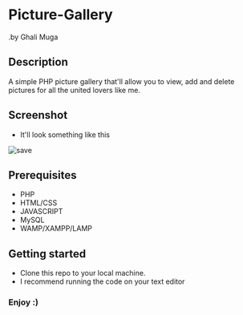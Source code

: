 # Picture-Gallery
.by Ghali Muga
## Description
A simple PHP picture gallery that'll allow you to view, add and delete pictures for all the united lovers like me.
## Screenshot
- It'll look something like this

![save](https://user-images.githubusercontent.com/98480075/151654252-27af275d-9af1-4c48-af46-85c436dd3df0.JPG)
## Prerequisites
- PHP
- HTML/CSS
- JAVASCRIPT
- MySQL
- WAMP/XAMPP/LAMP
## Getting started
- Clone this repo to your local machine.
- I recommend running the code on your text editor
### Enjoy :)
